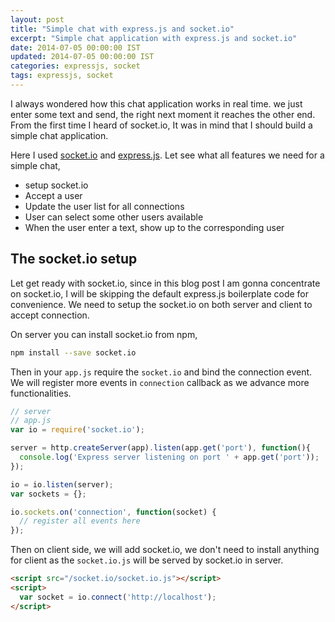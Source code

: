 ```yaml
---
layout: post
title: "Simple chat with express.js and socket.io"
excerpt: "Simple chat application with express.js and socket.io"
date: 2014-07-05 00:00:00 IST
updated: 2014-07-05 00:00:00 IST
categories: expressjs, socket
tags: expressjs, socket
---
```


I always wondered how this chat application works in real time. we just enter some text and send, the right next moment it reaches the other end. From the first time I heard of socket.io, It was in mind that I should build a simple chat application.

Here I used [socket.io](http://socket.io) and [express.js](http://expressjs.com). Let see what all features we need for a simple chat,

* setup socket.io
* Accept a user
* Update the user list for all connections
* User can select some other users available
* When the user enter a text, show up to the corresponding user

## The socket.io setup

Let get ready with socket.io, since in this blog post I am gonna concentrate on socket.io, I will be skipping the default express.js boilerplate code for convenience. We need to setup the socket.io on both server and client to accept connection.

On server you can install socket.io from npm,

```sh
npm install --save socket.io
```

Then in your `app.js` require the `socket.io` and bind the connection event. We will register more events in `connection` callback as we advance more functionalities.

```js
// server
// app.js
var io = require('socket.io');

server = http.createServer(app).listen(app.get('port'), function(){
  console.log('Express server listening on port ' + app.get('port'));
});

io = io.listen(server);
var sockets = {};

io.sockets.on('connection', function(socket) {
  // register all events here
});
```

Then on client side, we will add socket.io, we don't need to install anything for client as the `socket.io.js` will be served by socket.io in server.

```html
<script src="/socket.io/socket.io.js"></script>
<script>
  var socket = io.connect('http://localhost');
</script>
```

